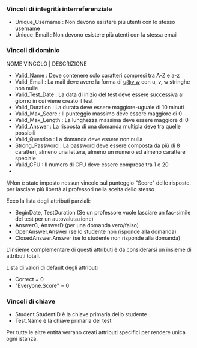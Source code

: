 ### Vincoli di integrità interreferenziale
- Unique_Username : Non devono esistere più utenti con lo stesso username
- Unique_Email : Non devono esistere più utenti con la stessa email


### Vincoli di dominio
NOME VINCOLO | DESCRIZIONE
- Valid_Name : Deve contenere solo caratteri compresi tra A-Z e a-z
- Valid_Email : La mail deve avere la forma di u@v.w con u, v, w stringhe non nulle 
- Valid_Test_Date : La data di inizio del test deve essere successiva al giorno in cui viene creato il test
- Valid_Duration : La durata deve essere maggiore-uguale di 10 minuti
- Valid_Max_Score : Il punteggio massimo deve essere maggiore di 0
- Valid_Max_Length : La lunghezza massima deve essere maggiore di 0
- Valid_Answer : La risposta di una domanda multipla deve tra quelle possibili
- Valid_Question : La domanda deve essere non nulla
- Strong_Password : La password deve essere composta da più di 8 caratteri, almeno una lettera, almeno un numero ed almeno carattere speciale
- Valid_CFU : Il numero di CFU deve essere compreso tra 1 e 20
- 
//Non è stato imposto nessun vincolo sul punteggio "Score" delle risposte, per lasciare più libertà ai professori nella scelta dello stesso

Ecco la lista degli attributi parziali:
- BeginDate, TestDuration (Se un professore vuole lasciare un fac-simile del test per un autovalutazione)
- AnswerC, AnswerD (per una domanda vero/falso)
- OpenAnswer.Answer (se lo studente non risponde alla domanda)
- ClosedAnswer.Answer (se lo studente non risponde alla domanda)

L'insieme complementare di questi attributi è da considerarsi un insieme di attributi totali.

Lista di valori di default degli attributi
- Correct = 0
- "Everyone.Score" = 0

### Vincoli di chiave
- Student.StudentID è la chiave primaria dello studente
- Test.Name è la chiave primaria del test

Per tutte le altre entità verrano creati attributi specifici per rendere unica ogni istanza.

